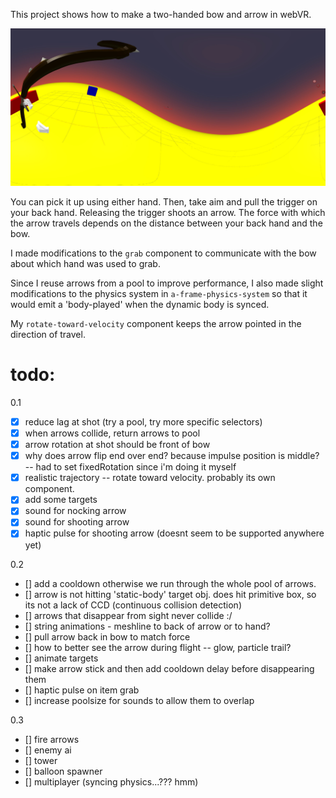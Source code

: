 This project shows how to make a two-handed bow and arrow in webVR.

![Alt text](captures/360_a.jpg?raw=true "Early Tests")

You can pick it up using either hand.  Then, take aim and pull the trigger on your back hand.  Releasing the trigger shoots an arrow.  The force with which the arrow travels depends on the distance between your back hand and the bow.

I made modifications to the ```grab``` component to communicate with the bow about which hand was used to grab.  

Since I reuse arrows from a pool to improve performance, I also made slight modifications to the physics system in ```a-frame-physics-system``` so that it would emit a 'body-played' when the dynamic body is synced.

My ```rotate-toward-velocity``` component keeps the arrow pointed in the direction of travel.

# todo:

0.1
- [x] reduce lag at shot (try a pool, try more specific selectors)
- [x] when arrows collide, return arrows to pool
- [x] arrow rotation at shot should be front of bow
- [x] why does arrow flip end over end?  because impulse position is middle? -- had to set fixedRotation since i'm doing it myself
- [x] realistic trajectory -- rotate toward velocity. probably its own component. 
- [x] add some targets
- [x] sound for nocking arrow
- [x] sound for shooting arrow
- [x] haptic pulse for shooting arrow (doesnt seem to be supported anywhere yet)

0.2
- [] add a cooldown otherwise we run through the whole pool of arrows.
- [] arrow is not hitting 'static-body' target obj.  does hit primitive box, so its not a lack of CCD (continuous collision detection)
- [] arrows that disappear from sight never collide :/
- [] string animations - meshline to back of arrow or to hand?
- [] pull arrow back in bow to match force
- [] how to better see the arrow during flight -- glow, particle trail?
- [] animate targets
- [] make arrow stick and then add cooldown delay before disappearing them
- [] haptic pulse on item grab 
- [] increase poolsize for sounds to allow them to overlap

0.3 
- [] fire arrows
- [] enemy ai
- [] tower
- [] balloon spawner
- [] multiplayer (syncing physics...??? hmm)